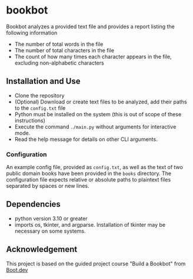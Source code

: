 # bookbot
Bookbot analyzes a provided text file and provides a report listing the following information

* The number of total words in the file
* The number of total characters in the file
* The count of how many times each character appears in the file, excluding non-alphabetic characters

## Installation and Use

* Clone the repository
* (Optional) Download or create text files to be analyzed, add their paths to the `config.txt` file
* Python must be installed on the system (this is out of scope of these instructions)
* Execute the command `./main.py` without arguments for interactive mode. 
* Read the help message for details on other CLI arguments.

### Configuration
An example config file, provided as `config.txt`, as well as the text of two public domain books have been provided in the `books` directory. The configuration file expects relative or absolute paths to plaintext files separated by spaces or new lines.

## Dependencies

* python version 3.10 or greater
* imports os, tkinter, and argparse. Installation of tkinter may be necessary on some systems.




## Acknowledgement
This project is based on the guided project course "Build a Bookbot" from [Boot.dev](https://www.boot.dev/tracks/backend)
